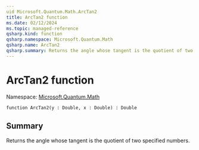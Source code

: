 ```yaml
---
uid Microsoft.Quantum.Math.ArcTan2
title: ArcTan2 function
ms.date: 02/12/2024
ms.topic: managed-reference
qsharp.kind: function
qsharp.namespace: Microsoft.Quantum.Math
qsharp.name: ArcTan2
qsharp.summary: Returns the angle whose tangent is the quotient of two specified numbers.
---
```


# ArcTan2 function

Namespace: [Microsoft.Quantum.Math](xref:Microsoft.Quantum.Math)

```qsharp
function ArcTan2(y : Double, x : Double) : Double
```

## Summary
Returns the angle whose tangent is the quotient of two specified numbers.
